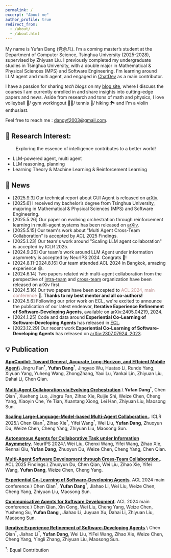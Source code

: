 ```yaml
---
permalink: /
excerpt: "About me"
author_profile: true
redirect_from: 
  - /about/
  - /about.html
---
```


  My name is Yufan Dang (党余凡). I’m a coming master’s student at the Department of Computer Science, Tsinghua University (2025-2028), supervised by Zhiyuan Liu. I previously completed my undergraduate studies in Tsinghua University, with a double major in Mathematical & Physical Sciences (MPS) and Software Engineering.
  I'm learning around LLM agent and multi agent, and engaged in [ChatDev](https://github.com/OpenBMB/ChatDev) as a main contributor. 

  <!-- Holding a strong conviction that "Exploring the essence of intelligence will broaden the boundaries of cognition and contribute to a better world" I am currently strategizing to commence **a Ph.D. journey specializing in NLP/LLM/ML/DL**. My goal is to advance my academic pursuits, with the anticipated initiation of this endeavor **in the fall of 2025**.\\ -->
  
  I have a passion for sharing _tech blogs_ on my [blog site](https://cuddly-athlete-ff1.notion.site/NA-Wen-s-blog-6efd65e06b934c369ba0f0ad7901c4f8), where I discuss the courses I am currently enrolled in and share insights into cutting-edge papers and news. Aside from research and tons of math and physics, I love volleyball 🏐/ gym workingout 🏋️‍♀️/ tennis 🎾/ hiking 🏞️ and I'm a violin enthusiast.

  
  Feel free to reach me : [dangyf2003@gmail.com](mailto:dangyf2003@gmail.com). 
  <!-- I’m currently in Shanghai (from July 10 to around August 14, 2025), and always happy to chat over coffee — just drop me a message! -->

## 🧩 Research Interest:
<div align="center">
Exploring the essence of intelligence contributes to a better world!
</div>

- LLM-powered agent, multi agent
- LLM reasoning, planning
- Learning Theory & Machine Learning & Reinforcement Learning

## 🍺 News
- [2025.9.3] Our technical report about GUI Agent is released on [arXiv](https://arxiv.org/pdf/2509.02444).
- [2025.6] I received my bachelor’s degree from Tsinghua University, majoring in Mathematical & Physical Sciences (MPS) and Software Engineering. 
- [2025.5.26] Our paper on evolving orchestration through reinforcement learning in multi-agent systems has been released on [arXiv](https://arxiv.org/abs/2505.19591).
- [2025.5.15] Our team's work about "Multi Agent Cross-Team Collaboration" is accepted by ACL 2025 Findings.
- [2025.1.23] Our team's work around "Scaling LLM agent collaboration" is accepted by ICLR 2025.
- [2024.9.26] Our team's work around LLM Agent under information asymmetry is accepted by NeurIPS 2024. Congrats 🥳!
- [2024.8.11-2024.8.16] Our team attended ACL 2024 in Bangkok, amazing experience 😃.
- [2024.6.14] Two papers related with multi-agent collaboration from the perspective of [intra-team](https://arxiv.org/abs/2406.07155v1) and [cross-team](https://arxiv.org/abs/2406.08979) organization have been released on arXiv first.
- [2024.5.16] Our two papers have been accepted to <font color="RosyBrown">ACL 2024, main conference</font> 🥳. **Thanks to my best mentor and all co-authors!**
- [2024.5.6]  Following our prior work on ECL, we're excited to announce the publication of our latest endeavor, **Iterative Experience Refinement of Software-Developing Agents**, available on [arXiv:2405.04219, 2024](https://arxiv.org/abs/2405.04219). 
- [2024.1.25]  Code and data around **Experiential Co-Learning of Software-Developing Agents** has released in [ECL](https://github.com/OpenBMB/ChatDev/blob/main/wiki.md#experiential-co-learning-guide). 
- [2023.12.29]  Our recent work **Experiential Co-Learning of Software-Developing Agents** has released on [arXiv:2307.07924, 2023](https://arxiv.org/abs/2307.07924). 

## 💡 Publication
**[AppCopilot: Toward General, Accurate,Long-Horizon, and Effcient Mobile Agent](https://arxiv.org/pdf/2509.02444)**\\
Jingru Fan$^{†}$, **Yufan Dang**$^{†}$, Jingyao Wu, Huatao Li, Runde Yang, Xiyuan Yang, Yuheng Wang, ZhongZhang, Yaxi Lu, Yankai Lin, Zhiyuan Liu, Dahai Li, Chen Qian.

**[Multi-Agent Collaboration via Evolving Orchestration](https://arxiv.org/abs/2505.19591)**.\\
**Yufan Dang**$^{†}$, Chen Qian$^{†}$, Xueheng Luo, Jingru Fan, Zihao Xie, Ruijie Shi, Weize Chen, Cheng Yang, Xiaoyin Che, Ye Tian, Xuantang Xiong, Lei Han, Zhiyuan Liu, Maosong Sun.

**[Scaling Large-Language-Model-based Multi-Agent Collaboration.](https://arxiv.org/abs/2406.07155v1)**. ICLR 2025.\\
Chen Qian$^{†}$, Zihao Xie$^{†}$, Yifei Wang$^{†}$, Wei Liu, **Yufan Dang**, Zhuoyun Du, Weize Chen, Cheng Yang, Zhiyuan Liu, Maosong Sun.


**[Autonomous Agents for Collaborative Task under Information Asymmetry](https://arxiv.org/abs/2406.14928)**. NeurIPS 2024.\\
Wei Liu, Chenxi Wang, Yifei Wang, Zihao Xie, Rennai Qiu, **Yufan Dang**, Zhuoyun Du, Weize Chen, Cheng Yang, Chen Qian.

**[Multi-Agent Software Development through Cross-Team Collaboration.](https://arxiv.org/abs/2406.08979)**. ACL 2025 Findings.\\
Zhuoyun Du, Chen Qian, Wei Liu, Zihao Xie, Yifei Wang, **Yufan Dang**, Weize Chen, Cheng Yang.


**[Experiential Co-Learning of Software-Developing Agents](https://arxiv.org/abs/2312.17025)**. ACL 2024 main conference.\\
Chen Qian$^{†}$, **Yufan Dang**$^{†}$, Jiahao Li, Wei Liu, Weize Chen, Cheng Yang, Zhiyuan Liu, Maosong Sun.

**[Communicative Agents for Software Development](https://arxiv.org/abs/2307.07924)**. ACL 2024 main conference.\\
Chen Qian, Xin Cong, Wei Liu, Cheng Yang, Weize Chen, Yusheng Su, **Yufan Dang** , Jiahao Li, Juyuan Xu, Dahai Li, Zhiyuan Liu, Maosong Sun.

**[Iterative Experience Refinement of Software-Developing Agents](https://arxiv.org/abs/2405.04219)**.\\
Chen Qian$^{†}$, Jiahao Li$^{†}$, **Yufan Dang**, Wei Liu, YiFei Wang, Zihao Xie, Weize Chen, Cheng Yang, Yingli Zhang, Zhiyuan Liu, Maosong Sun.

$^{†}$: Equal Contribution